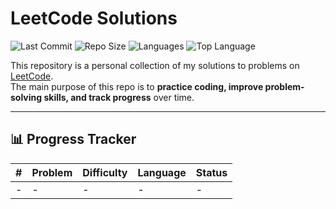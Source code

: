 # LeetCode Solutions

![Last Commit](https://img.shields.io/github/last-commit/your-username/your-repo-name?style=flat-square)
![Repo Size](https://img.shields.io/github/repo-size/your-username/your-repo-name?style=flat-square)
![Languages](https://img.shields.io/github/languages/count/your-username/your-repo-name?style=flat-square)
![Top Language](https://img.shields.io/github/languages/top/your-username/your-repo-name?style=flat-square)

This repository is a personal collection of my solutions to problems on [LeetCode](https://leetcode.com/).  
The main purpose of this repo is to **practice coding, improve problem-solving skills, and track progress** over time.

---

## 📊 Progress Tracker
<!-- START_TABLE -->
| # | Problem | Difficulty | Language | Status |
|---|----------|------------|----------|---------|
| - | - | - | - | - |
<!-- END_TABLE -->
